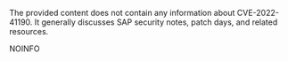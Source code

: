 The provided content does not contain any information about CVE-2022-41190. It generally discusses SAP security notes, patch days, and related resources.

NOINFO